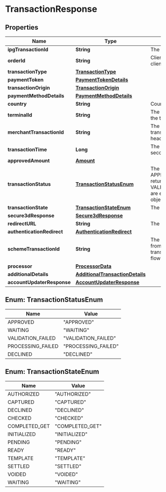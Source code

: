 
# TransactionResponse

## Properties
Name | Type | Description | Notes
------------ | ------------- | ------------- | -------------
**ipgTransactionId** | **String** | The response transaction ID. |  [optional]
**orderId** | **String** | Client order ID if supplied by client, otherwise the order ID. |  [optional]
**transactionType** | [**TransactionType**](TransactionType.md) |  |  [optional]
**paymentToken** | [**PaymentTokenDetails**](PaymentTokenDetails.md) |  |  [optional]
**transactionOrigin** | [**TransactionOrigin**](TransactionOrigin.md) |  |  [optional]
**paymentMethodDetails** | [**PaymentMethodDetails**](PaymentMethodDetails.md) |  |  [optional]
**country** | **String** | Country of the card issuer. |  [optional]
**terminalId** | **String** | The terminal that is processing the transaction. |  [optional]
**merchantTransactionId** | **String** | The unique merchant transaction ID from the request header, if supplied. |  [optional]
**transactionTime** | **Long** | The transaction time in seconds since epoch. |  [optional]
**approvedAmount** | [**Amount**](Amount.md) |  |  [optional]
**transactionStatus** | [**TransactionStatusEnum**](#TransactionStatusEnum) | The status of the transaction. APPROVED/WAITING are returned by the endpoints.  VALIDATION_FAILED/DECLINED are errors. See ErrorResponse object for details. |  [optional]
**transactionState** | [**TransactionStateEnum**](#TransactionStateEnum) | The state of the transaction. |  [optional]
**secure3dResponse** | [**Secure3dResponse**](Secure3dResponse.md) |  |  [optional]
**redirectURL** | **String** | The endpoint redirection URL. |  [optional]
**authenticationRedirect** | [**AuthenticationRedirect**](AuthenticationRedirect.md) |  |  [optional]
**schemeTransactionId** | **String** | The transaction ID received from schemes for the initial transaction of card on file flows. |  [optional]
**processor** | [**ProcessorData**](ProcessorData.md) |  |  [optional]
**additionalDetails** | [**AdditionalTransactionDetails**](AdditionalTransactionDetails.md) |  |  [optional]
**accountUpdaterResponse** | [**AccountUpdaterResponse**](AccountUpdaterResponse.md) |  |  [optional]


<a name="TransactionStatusEnum"></a>
## Enum: TransactionStatusEnum
Name | Value
---- | -----
APPROVED | &quot;APPROVED&quot;
WAITING | &quot;WAITING&quot;
VALIDATION_FAILED | &quot;VALIDATION_FAILED&quot;
PROCESSING_FAILED | &quot;PROCESSING_FAILED&quot;
DECLINED | &quot;DECLINED&quot;


<a name="TransactionStateEnum"></a>
## Enum: TransactionStateEnum
Name | Value
---- | -----
AUTHORIZED | &quot;AUTHORIZED&quot;
CAPTURED | &quot;CAPTURED&quot;
DECLINED | &quot;DECLINED&quot;
CHECKED | &quot;CHECKED&quot;
COMPLETED_GET | &quot;COMPLETED_GET&quot;
INITIALIZED | &quot;INITIALIZED&quot;
PENDING | &quot;PENDING&quot;
READY | &quot;READY&quot;
TEMPLATE | &quot;TEMPLATE&quot;
SETTLED | &quot;SETTLED&quot;
VOIDED | &quot;VOIDED&quot;
WAITING | &quot;WAITING&quot;



